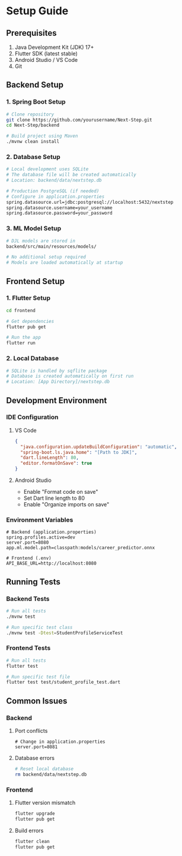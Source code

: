 # Setup Guide

## Prerequisites
1. Java Development Kit (JDK) 17+
2. Flutter SDK (latest stable)
3. Android Studio / VS Code
4. Git

## Backend Setup

### 1. Spring Boot Setup
```bash
# Clone repository
git clone https://github.com/yourusername/Next-Step.git
cd Next-Step/backend

# Build project using Maven
./mvnw clean install
```

### 2. Database Setup
```bash
# Local development uses SQLite
# The database file will be created automatically
# Location: backend/data/nextstep.db

# Production PostgreSQL (if needed)
# Configure in application.properties
spring.datasource.url=jdbc:postgresql://localhost:5432/nextstep
spring.datasource.username=your_username
spring.datasource.password=your_password
```

### 3. ML Model Setup
```bash
# DJL models are stored in
backend/src/main/resources/models/

# No additional setup required
# Models are loaded automatically at startup
```

## Frontend Setup

### 1. Flutter Setup
```bash
cd frontend

# Get dependencies
flutter pub get

# Run the app
flutter run
```

### 2. Local Database
```bash
# SQLite is handled by sqflite package
# Database is created automatically on first run
# Location: [App Directory]/nextstep.db
```

## Development Environment

### IDE Configuration
1. VS Code
   ```json
   {
     "java.configuration.updateBuildConfiguration": "automatic",
     "spring-boot.ls.java.home": "[Path to JDK]",
     "dart.lineLength": 80,
     "editor.formatOnSave": true
   }
   ```

2. Android Studio
   - Enable "Format code on save"
   - Set Dart line length to 80
   - Enable "Organize imports on save"

### Environment Variables
```properties
# Backend (application.properties)
spring.profiles.active=dev
server.port=8080
app.ml.model.path=classpath:models/career_predictor.onnx

# Frontend (.env)
API_BASE_URL=http://localhost:8080
```

## Running Tests

### Backend Tests
```bash
# Run all tests
./mvnw test

# Run specific test class
./mvnw test -Dtest=StudentProfileServiceTest
```

### Frontend Tests
```bash
# Run all tests
flutter test

# Run specific test file
flutter test test/student_profile_test.dart
```

## Common Issues

### Backend
1. Port conflicts
   ```properties
   # Change in application.properties
   server.port=8081
   ```

2. Database errors
   ```bash
   # Reset local database
   rm backend/data/nextstep.db
   ```

### Frontend
1. Flutter version mismatch
   ```bash
   flutter upgrade
   flutter pub get
   ```

2. Build errors
   ```bash
   flutter clean
   flutter pub get
   ```
